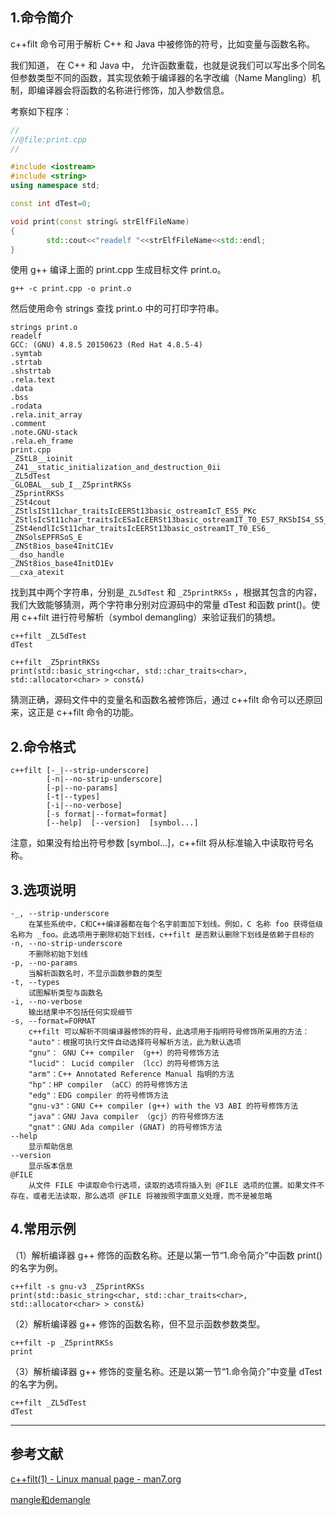## 1.命令简介
c++filt 命令可用于解析 C++ 和 Java 中被修饰的符号，比如变量与函数名称。

我们知道， 在 C++ 和 Java 中， 允许函数重载，也就是说我们可以写出多个同名但参数类型不同的函数，其实现依赖于编译器的名字改编（Name Mangling）机制，即编译器会将函数的名称进行修饰，加入参数信息。

考察如下程序：
```cpp
//
//@file:print.cpp
//

#include <iostream>
#include <string>
using namespace std;

const int dTest=0;

void print(const string& strElfFileName)
{
        std::cout<<"readelf "<<strElfFileName<<std::endl;
}
```
使用 g++ 编译上面的 print.cpp 生成目标文件 print.o。
```
g++ -c print.cpp -o print.o
```
然后使用命令 strings 查找 print.o 中的可打印字符串。
```
strings print.o
readelf 
GCC: (GNU) 4.8.5 20150623 (Red Hat 4.8.5-4)
.symtab
.strtab
.shstrtab
.rela.text
.data
.bss
.rodata
.rela.init_array
.comment
.note.GNU-stack
.rela.eh_frame
print.cpp
_ZStL8__ioinit
_Z41__static_initialization_and_destruction_0ii
_ZL5dTest
_GLOBAL__sub_I__Z5printRKSs
_Z5printRKSs
_ZSt4cout
_ZStlsISt11char_traitsIcEERSt13basic_ostreamIcT_ES5_PKc
_ZStlsIcSt11char_traitsIcESaIcEERSt13basic_ostreamIT_T0_ES7_RKSbIS4_S5_T1_E
_ZSt4endlIcSt11char_traitsIcEERSt13basic_ostreamIT_T0_ES6_
_ZNSolsEPFRSoS_E
_ZNSt8ios_base4InitC1Ev
__dso_handle
_ZNSt8ios_base4InitD1Ev
__cxa_atexit
```
找到其中两个字符串，分别是`_ZL5dTest` 和 `_Z5printRKSs` ，根据其包含的内容，我们大致能够猜测，两个字符串分别对应源码中的常量 dTest 和函数 print()。使用 c++filt 进行符号解析（symbol demangling）来验证我们的猜想。
```
c++filt _ZL5dTest
dTest

c++filt _Z5printRKSs
print(std::basic_string<char, std::char_traits<char>, std::allocator<char> > const&)
```
猜测正确，源码文件中的变量名和函数名被修饰后，通过 c++filt 命令可以还原回来，这正是 c++filt 命令的功能。

## 2.命令格式
```shell
c++filt [-_|--strip-underscore]
		[-n|--no-strip-underscore]
		[-p|--no-params]
		[-t|--types]
		[-i|--no-verbose]
		[-s format|--format=format]
		[--help]  [--version]  [symbol...]
```
注意，如果没有给出符号参数 [symbol...]，c++filt 将从标准输入中读取符号名称。

## 3.选项说明
```shell
-_, --strip-underscore
	在某些系统中，C和C++编译器都在每个名字前面加下划线。例如，C 名称 foo 获得低级名称为 _foo。此选项用于删除初始下划线，c++filt 是否默认删除下划线是依赖于目标的
-n, --no-strip-underscore
	不删除初始下划线
-p, --no-params
	当解析函数名时，不显示函数参数的类型
-t, --types
	试图解析类型与函数名
-i, --no-verbose
	输出结果中不包括任何实现细节
-s, --format=FORMAT
	c++filt 可以解析不同编译器修饰的符号，此选项用于指明符号修饰所采用的方法：
	"auto"：根据可执行文件自动选择符号解析方法，此为默认选项
	"gnu"： GNU C++ compiler （g++）的符号修饰方法
	"lucid"： Lucid compiler （lcc）的符号修饰方法
	"arm"：C++ Annotated Reference Manual 指明的方法
	"hp"：HP compiler （aCC）的符号修饰方法
	"edg"：EDG compiler 的符号修饰方法
	"gnu-v3"：GNU C++ compiler (g++) with the V3 ABI 的符号修饰方法
	"java"：GNU Java compiler （gcj）的符号修饰方法
	"gnat"：GNU Ada compiler (GNAT) 的符号修饰方法
--help
	显示帮助信息
--version
	显示版本信息
@FILE
	从文件 FILE 中读取命令行选项，读取的选项将插入到 @FILE 选项的位置。如果文件不存在，或者无法读取，那么选项 @FILE 将被按照字面意义处理，而不是被忽略
```

## 4.常用示例
（1）解析编译器 g++ 修饰的函数名称。还是以第一节“1.命令简介”中函数 print() 的名字为例。
```
c++filt -s gnu-v3 _Z5printRKSs
print(std::basic_string<char, std::char_traits<char>, std::allocator<char> > const&)
```
（2）解析编译器 g++ 修饰的函数名称，但不显示函数参数类型。
```
c++filt -p _Z5printRKSs
print
```
（3）解析编译器 g++ 修饰的变量名称。还是以第一节“1.命令简介”中变量 dTest 的名字为例。
```
c++filt _ZL5dTest
dTest
```

---
## 参考文献
[c++filt(1) - Linux manual page - man7.org](https://man7.org/linux/man-pages/man1/c++filt.1.html)

[mangle和demangle](https://www.cnblogs.com/BloodAndBone/p/7912179.html)

<Vssue title="c++filt" />